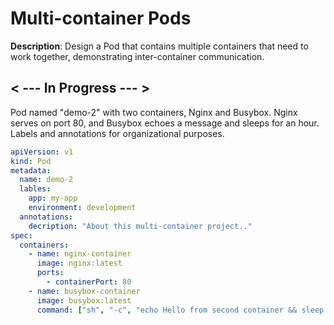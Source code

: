 # Multi-container Pods

**Description**: Design a Pod that contains multiple containers that need to work together, demonstrating inter-container communication.

## < --- In Progress --- >

Pod named "demo-2" with two containers, Nginx and Busybox. Nginx serves on port 80, and Busybox echoes a message and sleeps for an hour. Labels and annotations for organizational purposes.

```yml
apiVersion: v1
kind: Pod
metadata:
  name: demo-2
  lables:
    app: my-app
    environment: development
  annotations:
    decription: "About this multi-container project.."
spec:
  containers:
    - name: nginx-container
      image: nginx:latest
      ports:
        - containerPort: 80
    - name: busybox-container
      image: busybox:latest
      command: ["sh", "-c", "echo Hello from second container && sleep 3600"]
```

